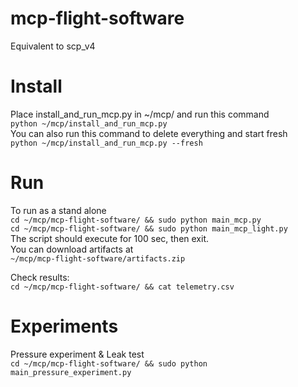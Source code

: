 # mcp-flight-software
Equivalent to scp_v4


# Install
Place install_and_run_mcp.py in ~/mcp/ and run this command \
```python ~/mcp/install_and_run_mcp.py```
\
You can also run this command to delete everything and start fresh \
```python ~/mcp/install_and_run_mcp.py --fresh```

# Run 
To run as a stand alone \
```cd ~/mcp/mcp-flight-software/ && sudo python main_mcp.py``` \
```cd ~/mcp/mcp-flight-software/ && sudo python main_mcp_light.py``` \
The script should execute for 100 sec, then exit.\
You can download artifacts at \
```~/mcp/mcp-flight-software/artifacts.zip``` 

Check results: \
```cd ~/mcp/mcp-flight-software/ && cat telemetry.csv```

# Experiments 
Pressure experiment & Leak test\
```cd ~/mcp/mcp-flight-software/ && sudo python main_pressure_experiment.py```
